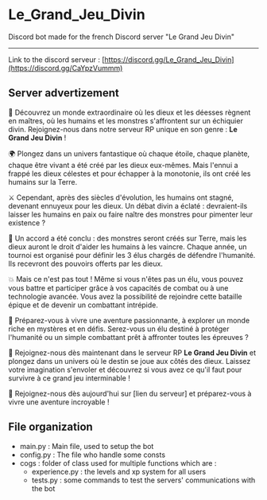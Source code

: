 # Le_Grand_Jeu_Divin

Discord bot made for the french Discord server "Le Grand Jeu Divin"

---

Link to the discord serveur : [https://discord.gg/Le_Grand_Jeu_Divin](https://discord.gg/CaYpzVummm)

## Server advertizement

🌟 Découvrez un monde extraordinaire où les dieux et les déesses règnent en maîtres, où les humains et les monstres s'affrontent sur un échiquier divin. Rejoignez-nous dans notre serveur RP unique en son genre : **Le Grand Jeu Divin** !

🌍 Plongez dans un univers fantastique où chaque étoile, chaque planète, chaque être vivant a été créé par les dieux eux-mêmes. Mais l'ennui a frappé les dieux célestes et pour échapper à la monotonie, ils ont créé les humains sur la Terre.

⚔️ Cependant, après des siècles d'évolution, les humains ont stagné, devenant ennuyeux pour les dieux. Un débat divin a éclaté : devraient-ils laisser les humains en paix ou faire naître des monstres pour pimenter leur existence ?

🤝 Un accord a été conclu : des monstres seront créés sur Terre, mais les dieux auront le droit d'aider les humains à les vaincre. Chaque année, un tournoi est organisé pour définir les 3 élus chargés de défendre l'humanité. Ils recevront des pouvoirs offerts par les dieux.

💥 Mais ce n'est pas tout ! Même si vous n'êtes pas un élu, vous pouvez vous battre et participer grâce à vos capacités de combat ou à une technologie avancée. Vous avez la possibilité de rejoindre cette bataille épique et de devenir un combattant intrépide.

🌌 Préparez-vous à vivre une aventure passionnante, à explorer un monde riche en mystères et en défis. Serez-vous un élu destiné à protéger l'humanité ou un simple combattant prêt à affronter toutes les épreuves ?

💫 Rejoignez-nous dès maintenant dans le serveur RP **Le Grand Jeu Divin** et plongez dans un univers où le destin se joue aux côtés des dieux. Laissez votre imagination s'envoler et découvrez si vous avez ce qu'il faut pour survivre à ce grand jeu interminable !

🔗 Rejoignez-nous dès aujourd'hui sur [lien du serveur] et préparez-vous à vivre une aventure incroyable !

## File organization

- main.py : Main file, used to setup the bot
- config.py : The file who handle some consts
- cogs : folder of class used for multiple functions which are :
  - experience.py : the levels and xp system for all users
  - tests.py : some commands to test the servers' communications with the bot
